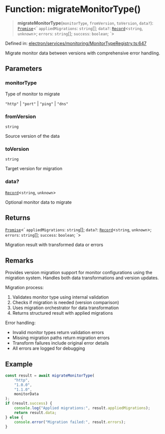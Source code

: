 # Function: migrateMonitorType()

> **migrateMonitorType**(`monitorType`, `fromVersion`, `toVersion`, `data?`): [`Promise`](https://developer.mozilla.org/docs/Web/JavaScript/Reference/Global_Objects/Promise)\<\` `appliedMigrations`: `string`[]; `data?`: [`Record`](https://www.typescriptlang.org/docs/handbook/utility-types.html#recordkeys-type)\<`string`, `unknown`\>; `errors`: `string`[]; `success`: `boolean`; \`\>

Defined in: [electron/services/monitoring/MonitorTypeRegistry.ts:647](https://github.com/Nick2bad4u/Uptime-Watcher/blob/main/electron/services/monitoring/MonitorTypeRegistry.ts#L647)

Migrate monitor data between versions with comprehensive error handling.

## Parameters

### monitorType

Type of monitor to migrate

`"http"` | `"port"` | `"ping"` | `"dns"`

### fromVersion

`string`

Source version of the data

### toVersion

`string`

Target version for migration

### data?

[`Record`](https://www.typescriptlang.org/docs/handbook/utility-types.html#recordkeys-type)\<`string`, `unknown`\>

Optional monitor data to migrate

## Returns

[`Promise`](https://developer.mozilla.org/docs/Web/JavaScript/Reference/Global_Objects/Promise)\<\` `appliedMigrations`: `string`[]; `data?`: [`Record`](https://www.typescriptlang.org/docs/handbook/utility-types.html#recordkeys-type)\<`string`, `unknown`\>; `errors`: `string`[]; `success`: `boolean`; \`\>

Migration result with transformed data or errors

## Remarks

Provides version migration support for monitor configurations using the
migration system. Handles both data transformations and version updates.

Migration process:

1. Validates monitor type using internal validation
2. Checks if migration is needed (version comparison)
3. Uses migration orchestrator for data transformation
4. Returns structured result with applied migrations

Error handling:

- Invalid monitor types return validation errors
- Missing migration paths return migration errors
- Transform failures include original error details
- All errors are logged for debugging

## Example

```typescript
const result = await migrateMonitorType(
    "http",
    "1.0.0",
    "1.1.0",
    monitorData
);
if (result.success) {
    console.log("Applied migrations:", result.appliedMigrations);
    return result.data;
} else {
    console.error("Migration failed:", result.errors);
}
```
